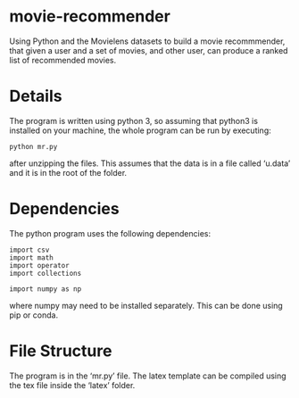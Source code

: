 # movie-recommender
Using Python and the Movielens datasets to build a movie recommmender, that given a user and a set of movies, and other user, can produce a ranked list of recommended movies.

# Details


The program is written using python 3, so assuming that python3 is installed on your machine, the whole program can be run by executing:

    python mr.py

after unzipping the files. This assumes that the data is in a file called ‘u.data’ and it is in the root of the folder.

# Dependencies

The python program uses the following dependencies:

    import csv
    import math
    import operator
    import collections

    import numpy as np

where numpy may need to be installed separately. This can be done using pip or conda.

# File Structure

The program is in the ‘mr.py’ file. The latex template can be compiled using the tex file inside the ‘latex’ folder.
